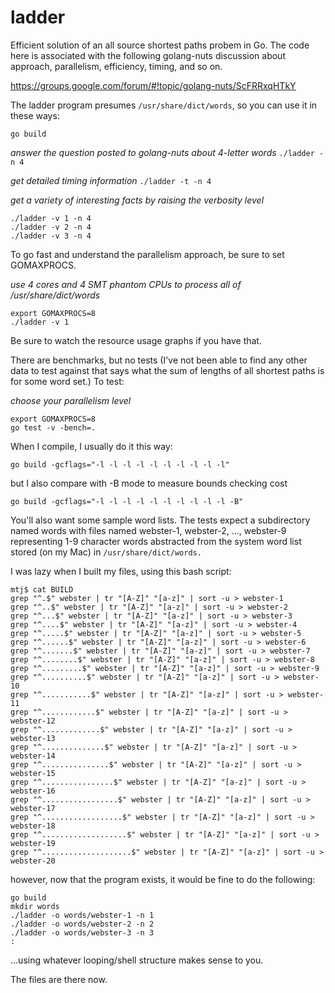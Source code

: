 ladder
======

Efficient solution of an all source shortest paths probem in Go. The code here is associated with 
the following golang-nuts discussion about approach, parallelism, efficiency, timing, and so on.

https://groups.google.com/forum/#!topic/golang-nuts/ScFRRxqHTkY

The ladder program presumes `/usr/share/dict/words`, so you can use it in these ways:

`go build`

_answer the question posted to golang-nuts about 4-letter words_
`./ladder -n 4`

_get detailed timing information_
`./ladder -t -n 4`

_get a variety of interesting facts by raising the verbosity level_
```
./ladder -v 1 -n 4
./ladder -v 2 -n 4
./ladder -v 3 -n 4
```

To go fast and understand the parallelism approach, be sure to set GOMAXPROCS.

_use 4 cores and 4 SMT phantom CPUs to process all of /usr/share/dict/words_
```
export GOMAXPROCS=8
./ladder -v 1
```

Be sure to watch the resource usage graphs if you have that.

There are benchmarks, but no tests (I've not been able to find any other data to test against that 
says what the sum of lengths of all shortest paths is for some word set.) To test:

_choose your parallelism level_
```
export GOMAXPROCS=8
go test -v -bench=.
```

When I compile, I usually do it this way:

`go build -gcflags="-l -l -l -l -l -l -l -l -l -l"`

but I also compare with -B mode to measure bounds checking cost

`go build -gcflags="-l -l -l -l -l -l -l -l -l -l -B"`

You'll also want some sample word lists. The tests expect a subdirectory named words with files 
named webster-1, webster-2, ..., webster-9 representing 1-9 character words abstracted from the 
system word list stored (on my Mac) in `/usr/share/dict/words.`

I was lazy when I built my files, using this bash script:
```
mtj$ cat BUILD 
grep "^.$" webster | tr "[A-Z]" "[a-z]" | sort -u > webster-1
grep "^..$" webster | tr "[A-Z]" "[a-z]" | sort -u > webster-2
grep "^...$" webster | tr "[A-Z]" "[a-z]" | sort -u > webster-3
grep "^....$" webster | tr "[A-Z]" "[a-z]" | sort -u > webster-4
grep "^.....$" webster | tr "[A-Z]" "[a-z]" | sort -u > webster-5
grep "^......$" webster | tr "[A-Z]" "[a-z]" | sort -u > webster-6
grep "^.......$" webster | tr "[A-Z]" "[a-z]" | sort -u > webster-7
grep "^........$" webster | tr "[A-Z]" "[a-z]" | sort -u > webster-8
grep "^.........$" webster | tr "[A-Z]" "[a-z]" | sort -u > webster-9
grep "^..........$" webster | tr "[A-Z]" "[a-z]" | sort -u > webster-10
grep "^...........$" webster | tr "[A-Z]" "[a-z]" | sort -u > webster-11
grep "^............$" webster | tr "[A-Z]" "[a-z]" | sort -u > webster-12
grep "^.............$" webster | tr "[A-Z]" "[a-z]" | sort -u > webster-13
grep "^..............$" webster | tr "[A-Z]" "[a-z]" | sort -u > webster-14
grep "^...............$" webster | tr "[A-Z]" "[a-z]" | sort -u > webster-15
grep "^................$" webster | tr "[A-Z]" "[a-z]" | sort -u > webster-16
grep "^.................$" webster | tr "[A-Z]" "[a-z]" | sort -u > webster-17
grep "^..................$" webster | tr "[A-Z]" "[a-z]" | sort -u > webster-18
grep "^...................$" webster | tr "[A-Z]" "[a-z]" | sort -u > webster-19
grep "^....................$" webster | tr "[A-Z]" "[a-z]" | sort -u > webster-20
```

however, now that the program exists, it would be fine to do the following:
```
go build 
mkdir words
./ladder -o words/webster-1 -n 1
./ladder -o words/webster-2 -n 2
./ladder -o words/webster-3 -n 3
:
```

...using whatever looping/shell structure makes sense to you.

The files are there now.
